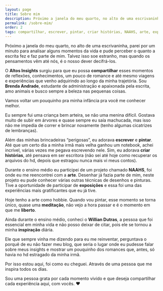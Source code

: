 ```yaml
---
layout: page
title: Sobre mim
description: Próximo a janela do meu quarto, no alto de uma escrivaninha, parei por um minuto para analisar alguns momentos da vida e pude perceber o quanto a escrita fez e faz parte de mim. Talvez isso soe estranho, mas quando os pensamentos vêm até nós, é o nosso dever decifrá-los.
permalink: /sobre-mim/
order: 2
tags: compartilhar, escrever, pintar, criar histórias, NAAHS, arte, exposições, meditação, liberto, inspiração
---
```


<style media="screen">
.about p, .about .more{display: none;}
.about img{margin-bottom: 15px;}
</style>

Próximo a janela do meu quarto, no alto de uma escrivaninha, parei por um minuto para analisar alguns momentos da vida e pude perceber o quanto a escrita fez e faz parte de mim. Talvez isso soe estranho, mas quando os pensamentos vêm até nós, é o nosso dever decifrá-los.

O **Altos Insights** surgiu para que eu possa **compartilhar** esses momentos de reflexões, conhecimentos, um pouco de romance e até mesmo viagens e experiências que venho adquirindo ao longo da minha trajetória. Sou **Brenda Andrade**, estudante de administração e apaixonada pela escrita, amo animais e busco sempre a beleza nas pequenas coisas.

Vamos voltar um pouquinho pra minha infância pra você me conhecer melhor.

Eu sempre fui uma criança bem arteira, se não uma menina difícil. Gostava muito de subir em árvores e quase sempre eu saía machucada, mas isso não me impedia de correr e brincar novamente (tenho algumas cicatrizes de lembranças).

Além das minhas brincadeiras “perigosas”, eu adorava **escrever** e **pintar**. Até que um certo dia a minha irmã mais velha ganhou um notebook, achei incrível, várias vezes me pegava escrevendo nele. Sim, eu adorava **criar histórias**, até pensava em ser escritora (não sei até hoje como recuperar os arquivos do hd, depois que estragou nunca mais vi meus contos).

Durante o ensino médio eu participei de um projeto chamado **NAAHS**, foi onde eu me reencontrei com a **arte**. Desenhar já fazia parte de mim, neste projeto eu pude conhecer várias outras técnicas de desenhos e pinturas. Tive a oportunidade de participar de **exposições** e essa foi uma das experiências mais gratificantes que eu já tive.

Hoje tenho a arte como hobbie. Quando vou pintar, esse momento se torna único, quase uma **meditação**, não vejo a hora passar e é o momento em que me **liberto**.

Ainda durante o ensino médio, conheci o **Willian Dutras**, a pessoa que foi essencial em minha vida e não posso deixar de citar, pois ele se tornou a minha **inspiração** diária.

Ele que sempre vinha me dizendo para eu me reinventar, perguntava o porquê de eu não fazer meu blog, que seria o lugar onde eu pudesse falar sobre meus insights e mostrar um pouquinho dos romances que, antes, só havia no hd estragado da minha irmã.

Por isso estou aqui, foi como eu cheguei. Através de uma pessoa que me inspira todos os dias.

Sou uma pessoa grata por cada momento vivido e que deseja compartilhar cada experiência aqui, com vocês. ❤️
